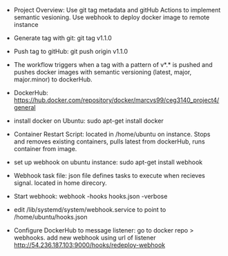 - Project Overview: Use git tag metadata and gitHub Actions to implement semantic vesioning. Use webhook to deploy docker image to remote instance

- Generate tag with git: git tag v1.1.0

- Push tag to gitHub: git push origin v1.1.0

- The workflow triggers when a tag with a pattern of v*.* is pushed and pushes docker images with semantic versioning (latest, major, major.minor) to dockerHub.

- DockerHub: https://hub.docker.com/repository/docker/marcvs99/ceg3140_project4/general

- install docker on Ubuntu: sudo apt-get install docker

- Container Restart Script: located in /home/ubuntu on instance. Stops and removes existing containers, pulls latest from dockerHub, runs container from image.

- set up webhook on ubuntu instance: sudo apt-get install webhook

- Webhook task file: json file defines tasks to execute when recieves signal. located in home direcory.

- Start webhook: webhook -hooks hooks.json -verbose

- edit /lib/systemd/system/webhook.service to point to /home/ubuntu/hooks.json

- Configure DockerHub to message listener: go to docker repo > webhooks. add new webhook using url of listener http://54.236.187.103:9000/hooks/redeploy-webhook

